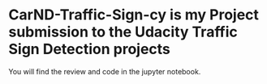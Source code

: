 # CarND-Traffic-Sign-cy is my Project submission to the Udacity Traffic Sign Detection projects

You will find the review and code in the jupyter notebook.
